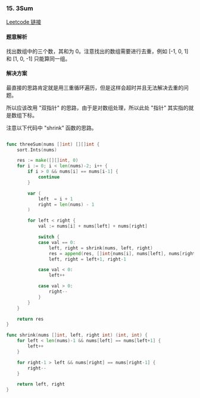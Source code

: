 ###  15. 3Sum 

[Leetcode 链接](https://leetcode.com/problems/3sum/) 

#### 题意解析

找出数组中的三个数，其和为 0。注意找出的数组需要进行去重，例如 [-1, 0, 1] 和 [1, 0, -1] 只能算同一组。

#### 解决方案

最直接的思路肯定就是用三重循环遍历，但是这样会超时并且无法解决去重的问题。

所以应该改用 "双指针" 的思路，由于是对数组处理，所以此处 "指针" 其实指的就是数组下标。

注意以下代码中 "shrink" 函数的思路。

```go

func threeSum(nums []int) [][]int {
	sort.Ints(nums)

	res := make([][]int, 0)
	for i := 0; i < len(nums)-2; i++ {
		if i > 0 && nums[i] == nums[i-1] {
			continue
		}

		var (
			left  = i + 1
			right = len(nums) - 1
		)

		for left < right {
			val := nums[i] + nums[left] + nums[right]

			switch {
			case val == 0:
				left, right = shrink(nums, left, right)
				res = append(res, []int{nums[i], nums[left], nums[right]})
				left, right = left+1, right-1

			case val < 0:
				left++

			case val > 0:
				right--
			}
		}
	}

	return res
}

func shrink(nums []int, left, right int) (int, int) {
	for left < len(nums)-1 && nums[left] == nums[left+1] {
		left++
	}

	for right-1 > left && nums[right] == nums[right-1] {
		right--
	}

	return left, right
}

```

